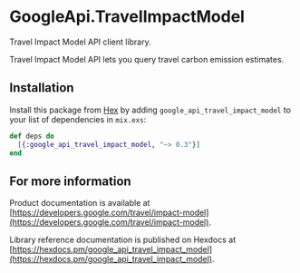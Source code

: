 # GoogleApi.TravelImpactModel

Travel Impact Model API client library.

Travel Impact Model API lets you query travel carbon emission estimates.

## Installation

Install this package from [Hex](https://hex.pm) by adding
`google_api_travel_impact_model` to your list of dependencies in `mix.exs`:

```elixir
def deps do
  [{:google_api_travel_impact_model, "~> 0.3"}]
end
```

## For more information

Product documentation is available at [https://developers.google.com/travel/impact-model](https://developers.google.com/travel/impact-model).

Library reference documentation is published on Hexdocs at
[https://hexdocs.pm/google_api_travel_impact_model](https://hexdocs.pm/google_api_travel_impact_model).
